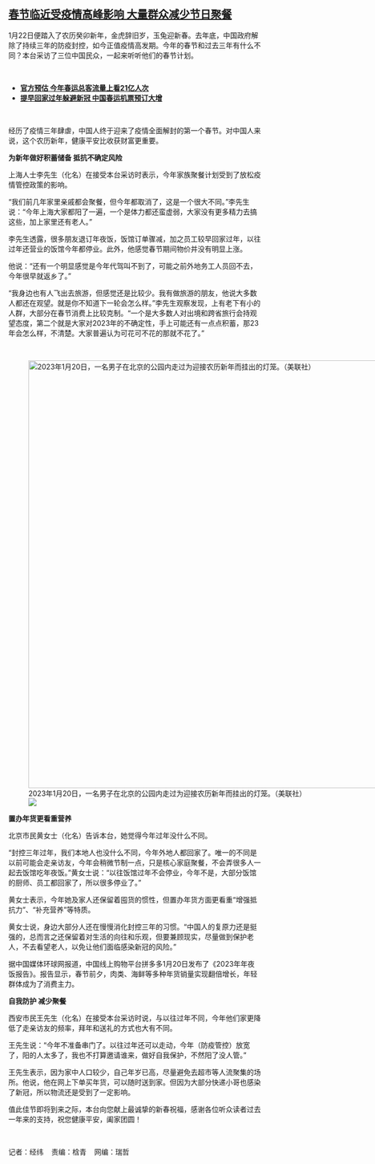 <!--1674241497000-->
[春节临近受疫情高峰影响 大量群众减少节日聚餐](https://www.rfa.org/mandarin/yataibaodao/huanjing/bx-01202023124838.html)
------

<p>1月22日便踏入了农历癸卯新年，金虎辞旧岁，玉兔迎新春。去年底，中国政府解除了持续三年的防疫封控，如今正值疫情高发期。今年的春节和过去三年有什么不同？本台采访了三位中国民众，一起来听听他们的春节计划。</p><p><span class="result-title"> </span></p><ul><li><span class="result-title"> <a class="state-published" href="https://www.rfa.org/mandarin/Xinwen/6-01062023135858.html"><strong>官方预估 今年春运总客流量上看21亿人次</strong></a> </span></li><li><span class="result-title"> <a class="state-published" href="https://www.rfa.org/mandarin/yataibaodao/huanjing/gt2-12132022110346.html"><strong>提早回家过年躲避新冠 中国春运机票预订大增</strong></a> </span></li></ul><p><span class="result-title"> </span></p><p>经历了疫情三年肆虐，中国人终于迎来了疫情全面解封的第一个春节。对中国人来说，这个农历新年，健康平安比收获财富更重要。</p><p><strong>为新年做好积蓄储备 抵抗不确定风险</strong></p><p>上海人士李先生（化名）在接受本台采访时表示，今年家族聚餐计划受到了放松疫情管控政策的影响。</p><p>“我们前几年家里亲戚都会聚餐，但今年都取消了，这是一个很大不同。”李先生说：“今年上海大家都阳了一遍，一个是体力都还蛮虚弱，大家没有更多精力去搞这些，加上家里还有老人。”</p><p>李先生透露，很多朋友退订年夜饭，饭馆订单骤减，加之员工较早回家过年，以往过年还营业的饭馆今年都停业。此外，他感觉春节期间物价并没有明显上涨。</p><p>他说：“还有一个明显感觉是今年代驾叫不到了，可能之前外地务工人员回不去，今年很早就返乡了。”</p><p>“我身边也有人飞出去旅游，但感觉还是比较少。我有做旅游的朋友，他说大多数人都还在观望。就是你不知道下一轮会怎么样。”李先生观察发现，上有老下有小的人群，大部分在春节消费上比较克制。“一个是大多数人对出境和跨省旅行会持观望态度，第二个就是大家对2023年的不确定性，手上可能还有一点点积蓄，那23年会怎么样，不清楚。大家普遍认为可花可不花的那就不花了。”</p><p><span class="result-title"> </span></p><p><figure class="image-richtext image-inline captioned" style="width:1280px;"><img alt="2023年1月20日，一名男子在北京的公园内走过为迎接农历新年而挂出的灯笼。（美联社）" height="853" src="https://www.rfa.org/mandarin/yataibaodao/huanjing/bx-01202023124838.html/ap23020270608176.jpg/@@images/233ca636-4d73-4b2d-869e-1bb06d423376.jpeg" title="AP23020270608176.jpg" width="1280"/><figcaption class="image-caption">2023年1月20日，一名男子在北京的公园内走过为迎接农历新年而挂出的灯笼。（美联社）</figcaption><small></small><div id="zoomattribute"><a data-caption="2023年1月20日，一名男子在北京的公园内走过为迎接农历新年而挂出的灯笼。（美联社）" data-fancybox="" href="https://www.rfa.org/mandarin/yataibaodao/huanjing/bx-01202023124838.html/ap23020270608176.jpg" id="single_image" title="2023年1月20日，一名男子在北京的公园内走过为迎接农历新年而挂出的灯笼。（美联社）"><img src="/++plone++rfa-resources/img/icon-zoom.png"/></a></div></figure></p><p><strong>置办年货更看重营养</strong></p><p>北京市民黄女士（化名）告诉本台，她觉得今年过年没什么不同。</p><p>“封控三年过年，我们本地人也没什么不同，今年外地人都回家了。唯一的不同是以前可能会走亲访友，今年会稍微节制一点，只是核心家庭聚餐，不会弄很多人一起去饭馆吃年夜饭。”黄女士说：“以往饭馆过年不会停业，今年不是，大部分饭馆的厨师、员工都回家了，所以很多停业了。”</p><p>黄女士表示，今年她及家人还保留着囤货的惯性，但置办年货方面更看重“增强抵抗力”、“补充营养”等特质。</p><p>黄女士说，身边大部分人还在慢慢消化封控三年的习惯。“中国人的复原力还是挺强的，总而言之还保留着对生活的向往和乐观，但要兼顾现实，尽量做到保护老人，不去看望老人，以免让他们面临感染新冠的风险。”</p><p>据中国媒体环球网报道，中国线上购物平台拼多多1月20日发布了《2023年年夜饭报告》。报告显示，春节前夕，肉类、海鲜等多种年货销量实现翻倍增长，年轻群体成为了消费主力。</p><p><strong>自我防护 减少聚餐</strong></p><p>西安市民王先生（化名）在接受本台采访时说，与以往过年不同，今年他们家更降低了走亲访友的频率，拜年和送礼的方式也大有不同。</p><p>王先生说：“今年不准备串门了。以往过年还可以走动，今年（防疫管控）放宽了，阳的人太多了，我也不打算邀请谁来，做好自我保护，不然阳了没人管。”</p><p>王先生表示，因为家中人口较少，自己年岁已高，尽量避免去超市等人流聚集的场所。他说，他在网上下单买年货，可以随时送到家。但因为大部分快递小哥也感染了新冠，所以物流还是受到了一定影响。</p><p>值此佳节即将到来之际，本台向您献上最诚挚的新春祝福，感谢各位听众读者过去一年来的支持，祝您健康平安，阖家团圆！</p><p><span class="result-title"> </span></p><p>记者：经纬    责编：梒青    网编：瑞哲</p>
